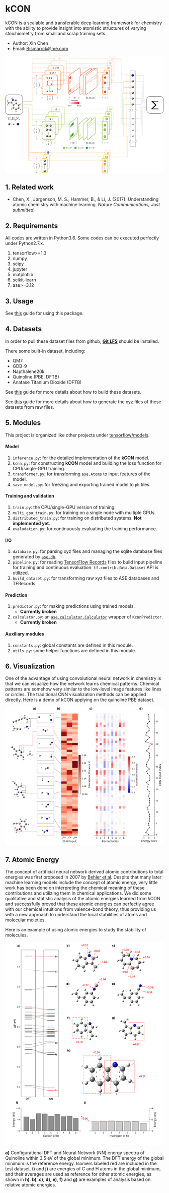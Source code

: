 # kCON

kCON is a scalable and transferable deep learning framework for chemistry with the ability to provide insight into atomistic structures of varying stoichiometry from small and scrap training sets.

* Author: Xin Chen
* Email: Bismarrck@me.com

![kCON][image-1]

## 1. Related work

* Chen, X., Jørgenson, M. S., Hammer, B., & Li, J. (2017). Understanding atomic chemistry with machine learning. _Nature Communications, Just submitted._ 

## 2. Requirements

All codes are written in Python3.6. Some codes can be executed perfectly under Python2.7.x.

1. tensorflow\>=1.3
2. numpy
3. scipy
4. jupyter
5. matplotlib
6. scikit-learn
7. ase\>=3.12

## 3. Usage

See [this][1] guide for using this package.

## 4. Datasets

In order to pull these dataset files from github, **[Git LFS][2]** should be installed.

There some built-in dataset, including:

- QM7
- GDB-9
- Napthalene20k
- Quinoline (PBE, DFTB)
- Anatase Titanium Dioxide (DFTB)

See [this][3] guide for more details about how to build these datasets.

See [this][4] guide for more details about how to generate the xyz files of these datasets from raw files.

## 5. Modules

This project is organized like other projects under [tensorflow/models][5].

#### Model

1. `inference.py`: for the detailed implementation of the **kCON** model.
2. `kcnn.py`: for constructing **kCON** model and building the loss function for CPU/single-GPU training.
3. `transformer.py`: for transforming [`ase.Atoms`][6] to input features of the model.
4. `save_model.py`: for freezing and exporting trained model to `pb` files.

#### Training and validation

1. `train.py`: the CPU/single-GPU version of training.
2. `multi_gpu_train.py`: for training on a single node with multiple GPUs.
3. `distributed_train.py`:  for training on distributed systems. **Not implemented yet**.
4. `evaludation.py`: for continuously evaluating the training performance.

#### I/O

1. `database.py`: for parsing xyz files and managing the sqlite database files generated by [`ase.db`][7].
2. `pipeline.py`: for reading [TensorFlow Records][8] files to build input pipeline for training and continuous evaluation. `tf.contrib.data.Dataset` API is utilized.
3. `build_dataset.py`: for transforming raw xyz files to ASE databases and TFRecords.

#### Prediction

1. `predictor.py`: for making predictions using trained models.
	- **Currently broken**
2. `calculator.py`: an [`ase.calculator.Calculator`][9] wrapper of `KcnnPredictor`.
	- **Currently broken**

#### Auxiliary modules

1. `constants.py`: global constants are defined in this module.
2. `utils.py`: some helper functions are defined in this module.

## 6. Visualization

One of the advantage of using convolutional neural network in chemistry is that we can visualize how the network learns chemical patterns. Chemical patterns are somehow very similar to the low-level image features like lines or circles. The traditional CNN visualization methods can be applied directly. Here is a demo of kCON applying on the quinoline PBE dataset.

![Visualization][image-2]

## 7. Atomic Energy

The concept of artificial neural network derived atomic contributions to total energies was first proposed in 2007 by [Behler et al][10]. Despite that many later machine learning models include the concept of atomic energy, very little work has been done on interpreting the chemical meaning of these contributions and utilizing them in chemical applications.  We did some qualitative and statistic analysis of the atomic energies learned from kCON and successfully proved that these atomic energies can perfectly agree with our chemical intuitions from valence-bond theory, thus providing us with a new approach to understand the local stabilities of atoms and molecular moieties. 

Here is an example of using atomic energies to study the stability of molecules.

![Stability][image-3]

**a)** Configurational DFT and Neural Network (NN) energy spectra of Quinoline within 3.5 eV of the global minimum. The DFT energy of the global minimum is the reference energy. Isomers labeled red are included in the test dataset. **i)** and **j)** are energies of C and H atoms in the global minimum, and their averages are used as reference for other atomic energies, as shown in **h)**. **b)**, **c)**, **d)**, **e)**, **f)** and **g)** are examples of analysis based on relative atomic energies. 

[1]:	Guide.md
[2]:	https://git-lfs.github.com
[3]:	Guide.md
[4]:	scripts/Readme.md
[5]:	https://github.com/tensorflow/models
[6]:	https://wiki.fysik.dtu.dk/ase/ase/atoms.html
[7]:	https://wiki.fysik.dtu.dk/ase/ase/db/db.html#ase-db
[8]:	https://www.tensorflow.org/versions/r1.1/programmers_guide/reading_data
[9]:	https://wiki.fysik.dtu.dk/ase/ase/calculators/calculators.html
[10]:	https://journals.aps.org/prl/abstract/10.1103/PhysRevLett.98.146401

[image-1]:	doc/images/figure1.png
[image-2]:	./doc/images/figure2.png
[image-3]:	doc/images/figure4.png